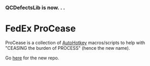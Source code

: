 ### QCDefectsLib is now. . .
# FedEx ProCease

ProCease is a collection of [AutoHotkey](www.autohotkey.com) macros/scripts to help with "CEASING the burden of PROCESS" (hence the new name).

Go [here](http://github.com/StephaniesHusband/ProCease) for the new repo.
